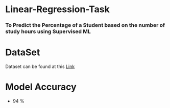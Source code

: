 # Linear-Regression-Task
### To Predict the Percentage of a Student based on the number of study hours using Supervised ML

# DataSet
Dataset can be found at this [Link](http://bit.ly/w-data) 

# Model Accuracy
- 94 %
